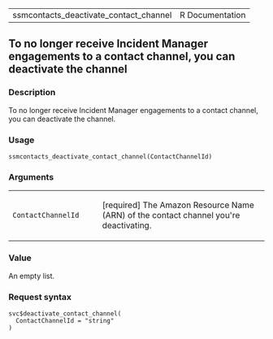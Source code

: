 <table style="width: 100%;">
<tbody>
<tr class="odd">
<td>ssmcontacts_deactivate_contact_channel</td>
<td style="text-align: right;">R Documentation</td>
</tr>
</tbody>
</table>

## To no longer receive Incident Manager engagements to a contact channel, you can deactivate the channel

### Description

To no longer receive Incident Manager engagements to a contact channel,
you can deactivate the channel.

### Usage

    ssmcontacts_deactivate_contact_channel(ContactChannelId)

### Arguments

<table>
<colgroup>
<col style="width: 35%" />
<col style="width: 65%" />
</colgroup>
<tbody>
<tr class="odd">
<td><code
id="ssmcontacts_deactivate_contact_channel_:_ContactChannelId">ContactChannelId</code></td>
<td><p>[required] The Amazon Resource Name (ARN) of the contact channel
you're deactivating.</p></td>
</tr>
</tbody>
</table>

### Value

An empty list.

### Request syntax

    svc$deactivate_contact_channel(
      ContactChannelId = "string"
    )
